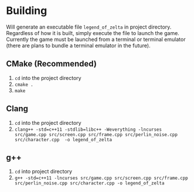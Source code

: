 # Building
Will generate an executable file `legend_of_zelta` in project directory. Regardless of how it is built, simply execute the file to launch the game. Currently the game must be launched from a terminal or terminal emulator (there are plans to bundle a terminal emulator in the future).

## CMake (Recommended)
1. `cd` into the project directory
2. `cmake .`
3. `make`

## Clang
1. `cd` into the project directory
2. `clang++ -std=c++11 -stdlib=libc++ -Weverything -lncurses src/game.cpp src/screen.cpp src/frame.cpp src/perlin_noise.cpp src/character.cpp  -o legend_of_zelta`

## g++
1. `cd` into project directory
2. `g++ -std=c++11 -lncurses src/game.cpp src/screen.cpp src/frame.cpp src/perlin_noise.cpp src/character.cpp -o legend_of_zelta`
